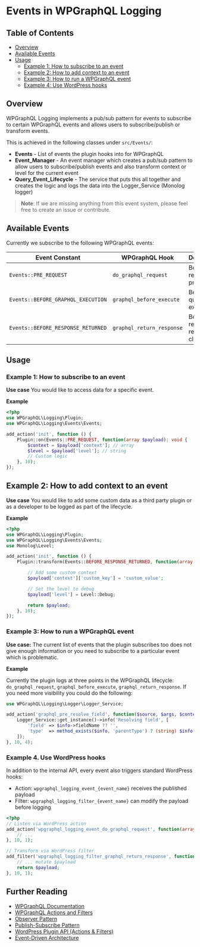 # Events in WPGraphQL Logging

## Table of Contents

- [Overview](#overview)
- [Available Events](#available-events)
- [Usage](#usage)
  - [Example 1: How to subscribe to an event](#example-1-how-to-subscribe-to-an-event)
  - [Example 2: How to add context to an event](#example-2-how-to-add-context-to-an-event)
  - [Example 3: How to run a WPGraphQL event](#example-3-how-to-run-a-wpgraphql-event)
  - [Example 4: Use WordPress hooks](#example-4-use-wordpress-hooks)

## Overview

WPGraphQL Logging implements a pub/sub pattern for events to subscribe to certain WPGraphQL events and allows users to subscribe/publish or transform events.

This is achieved in the following classes under `src/Events/`:

- **Events** - List of events the plugin hooks into for WPGraphQL
- **Event_Manager** - An event manager which creates a pub/sub pattern to allow users to subscribe/publish events and also transform context or level for the current event
- **Query_Event_Lifecycle** - The service that puts this all together and creates the logic and logs the data into the Logger_Service (Monolog logger)

> **Note**: If we are missing anything from this event system, please feel free to create an issue or contribute.

## Available Events

Currently we subscribe to the following WPGraphQL events:

| Event Constant | WPGraphQL Hook | Description |
| --- | --- | --- |
| `Events::PRE_REQUEST` | `do_graphql_request` | Before the request is processed |
| `Events::BEFORE_GRAPHQL_EXECUTION` | `graphql_before_execute` | Before query execution |
| `Events::BEFORE_RESPONSE_RETURNED` | `graphql_return_response` | Before response is returned to client |

## Usage

### Example 1: How to subscribe to an event

**Use case** You would like to access data for a specific event.

**Example**


```php
<?php
use WPGraphQL\Logging\Plugin;
use WPGraphQL\Logging\Events\Events;

add_action('init', function () {
    Plugin::on(Events::PRE_REQUEST, function(array $payload): void {
        $context = $payload['context']; // array
		$level = $payload['level']; // string
		// Custom logic
    }, 10);
});
```

## Example 2: How to add context to an event

**Use case** You would like to add some custom data as a third party plugin or as a developer to be logged as part of the lifecycle.

**Example**

```php
<?php
use WPGraphQL\Logging\Plugin;
use WPGraphQL\Logging\Events\Events;
use Monolog\Level;

add_action('init', function () {
    Plugin::transform(Events::BEFORE_RESPONSE_RETURNED, function(array $payload): array {

		// Add some custom context
		$payload['context']['custom_key'] = 'custom_value';

		// Set the level to debug
		$payload['level'] = Level::Debug;

        return $payload;
    }, 10);
});
```

### Example 3: How to run a WPGraphQL event

**Use case:** The current list of events that the plugin subscribes too does not give enough information or you need to subscribe to a particular event which is problematic.

**Example**

Currently the plugin logs at three points in the WPGraphQL lifecycle: `do_graphql_request`, `graphql_before_execute`, `graphql_return_response`. If you need more visibility you could do the following:

```php
use WPGraphQL\Logging\Logger\Logger_Service;

add_action('graphql_pre_resolve_field', function($source, $args, $context, $info) {
    Logger_Service::get_instance()->info('Resolving field', [
        'field' => $info->fieldName ?? '',
        'type'  => method_exists($info, 'parentType') ? (string) $info->parentType : '',
    ]);
}, 10, 4);

```

### Example 4. Use WordPress hooks

In addition to the internal API, every event also triggers standard WordPress hooks:

- Action: `wpgraphql_logging_event_{event_name}` receives the published payload
- Filter: `wpgraphql_logging_filter_{event_name}` can modify the payload before logging

 ```php
 <?php
 // Listen via WordPress action
 add_action('wpgraphql_logging_event_do_graphql_request', function(array $payload) {
     // ...
 }, 10, 1);

 // Transform via WordPress filter
 add_filter('wpgraphql_logging_filter_graphql_return_response', function(array $payload) {
     // ... mutate $payload
     return $payload;
 }, 10, 1);
 ```

## Further Reading

- [WPGraphQL Documentation](https://www.wpgraphql.com/docs/)
- [WPGraphQL Actions and Filters](https://www.wpgraphql.com/docs/actions-and-filters/)
- [Observer Pattern](https://en.wikipedia.org/wiki/Observer_pattern)
- [Publish-Subscribe Pattern](https://en.wikipedia.org/wiki/Publish%E2%80%93subscribe_pattern)
- [WordPress Plugin API (Actions & Filters)](https://developer.wordpress.org/plugins/hooks/)
- [Event-Driven Architecture](https://martinfowler.com/articles/201701-event-driven.html)

